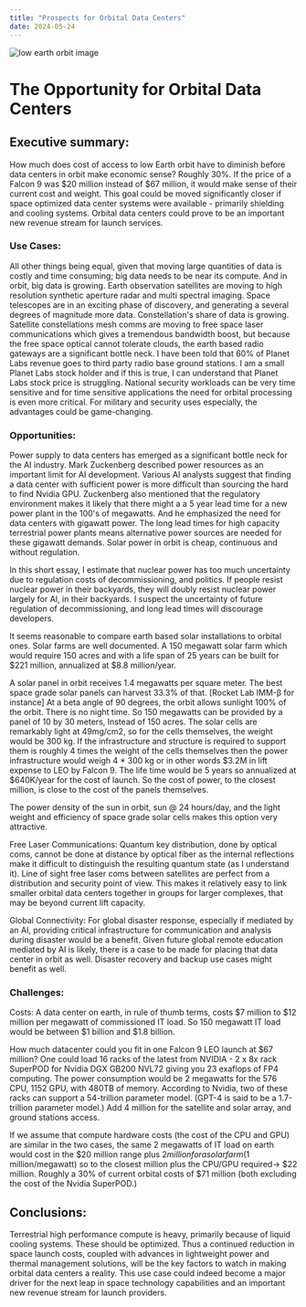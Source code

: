 ```yaml
---
title: "Prospects for Orbital Data Centers"
date: 2024-05-24
---
```

![low earth orbit image](/byothermeans-pages/assets/images/LEO1.png)
# The Opportunity for Orbital Data Centers

## Executive summary:
How much does cost of access to low Earth orbit have to diminish before data centers in orbit make economic sense? Roughly 30%. If the price of a Falcon 9 was $20 million instead of $67 million, it would make sense of their current cost and weight. This goal could be moved significantly closer if space optimized data center systems were available - primarily shielding and cooling systems. Orbital data centers could prove to be an important new revenue stream for launch services.

### Use Cases:
All other things being equal, given that moving large quantities of data is costly and time consuming; big data needs to be near its compute. And in orbit, big data is growing. Earth observation satellites are moving to high resolution synthetic aperture radar and multi spectral imaging. Space telescopes are in an exciting phase of discovery, and generating a several degrees of magnitude more data. Constellation's share of data is growing. Satellite constellations mesh comms are moving to free space laser communications which gives a tremendous bandwidth boost, but because the free space optical cannot tolerate clouds, the earth based radio gateways are a significant bottle neck. I have been told that 60% of Planet Labs revenue goes to third party radio base ground stations. I am a small Planet Labs stock holder and if this is true, I can understand that Planet Labs stock price is struggling. National security workloads can be very time sensitive and for time sensitive applications the need for orbital processing is even more critical. For military and security uses especially, the advantages could be game-changing.

### Opportunities:
Power supply to data centers has emerged as a significant bottle neck for the AI industry.  Mark Zuckenberg described power resources as an important limit for AI development. Various AI analysts suggest that finding a data center with sufficient power is more difficult than sourcing the hard to find Nvidia GPU. Zuckenberg also mentioned that the regulatory environment makes it likely that there might a a 5 year lead time for a new power plant in the 100's of megawatts. And he emphasized the need for data centers with gigawatt power. The long lead times for high capacity terrestrial power plants means alternative power sources are needed for these gigawatt demands. Solar power in orbit is cheap, continuous and without regulation.

In this short essay, I estimate that nuclear power has too much uncertainty due to regulation costs of decommissioning, and politics. If people resist nuclear power in their backyards, they will doubly resist nuclear power largely for AI, in their backyards. I suspect the uncertainty of future regulation of decommissioning, and long lead times will discourage developers.

It seems reasonable to compare earth based solar installations to orbital ones. Solar farms are well documented. A 150 megawatt solar farm which would require 150 acres and with a life span of 25 years can be built for $221 million, annualized at $8.8 million/year.

A solar panel in orbit receives 1.4 megawatts per square meter. The best space grade solar panels can harvest 33.3% of that. [Rocket Lab IMM-β for instance] At a beta angle of 90 degrees, the orbit allows sunlight 100% of the orbit. There is no night time.  So 150 megawatts can be provided by a panel of 10 by 30 meters, Instead of 150 acres. The solar cells are remarkably light at 49mg/cm2, so for the cells themselves, the weight would be 300 kg. If the infrastructure and structure is required to support them is roughly 4 times the weight of the cells themselves then the power infrastructure would weigh 4 * 300 kg or in other words $3.2M in lift expense to LEO by Falcon 9. The life time would be 5 years so annualized at $640K/year for the cost of launch.  So the cost of power, to the closest million, is close to the cost of the panels themselves.

The power density of the sun in orbit, sun @ 24 hours/day, and the light weight and efficiency of space grade solar cells makes this option very attractive.

Free Laser Communications: Quantum key distribution, done by optical coms, cannot be done at distance by optical fiber as the internal reflections make it difficult to distinguish the resulting quantum state (as I understand it). Line of sight free laser coms between satellites are perfect from a distribution and security point of view. This makes it relatively easy to link smaller orbital data centers together in groups for larger complexes, that may be beyond current lift capacity. 

Global Connectivity: For global disaster response, especially if mediated by an AI, providing critical infrastructure for communication and analysis during disaster would be a benefit. Given future global remote education mediated by AI is likely, there is a case to be made for placing that data center in orbit as well. Disaster recovery and backup use cases might benefit as well.

### Challenges: 
Costs: A data center on earth, in rule of thumb terms, costs $7 million to $12 million per megawatt of commissioned IT load. So 150 megawatt IT load would be between $1 billion and $1.8 billion.

How much datacenter could you fit in one Falcon 9 LEO launch at $67 million? 
One could load 16 racks of the latest from NVIDIA - 2 x 8x rack SuperPOD for Nvidia DGX GB200 NVL72 giving you 23 exaflops of FP4 computing. The power consumption would be 2 megawatts for the 576 CPU, 1152 GPU, with 480TB of memory. According to Nvidia, two of these racks can support a 54-trillion parameter model. (GPT-4 is said to be a 1.7-trillion parameter model.) Add 4 million for the satellite and solar array, and ground stations access.

If we assume that compute hardware costs (the cost of the CPU and GPU) are similar in the two cases,  the same 2 megawatts of IT load on earth would cost in the $20 million range plus $2 million for a solar farm ($1 million/megawatt) so to the closest million plus the CPU/GPU required->  $22 million. Roughly a 30% of current orbital costs of $71 million (both excluding the cost of the Nvidia SuperPOD.) 

## Conclusions: 
Terrestrial high performance compute is heavy, primarily because of liquid cooling systems. These should be optimized. Thus a continued reduction in space launch costs, coupled with advances in lightweight power and thermal management solutions, will be the key factors to watch in making orbital data centers a reality.  This use case could indeed become a major driver for the next leap in space technology capabilities and an important new revenue stream for launch providers.
